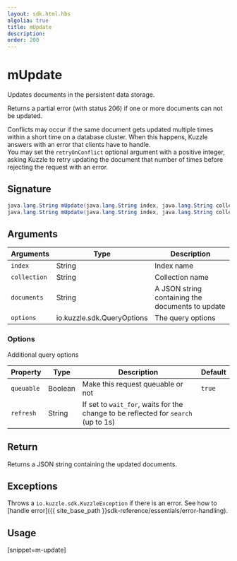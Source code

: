 ```yaml
---
layout: sdk.html.hbs
algolia: true
title: mUpdate
description:
order: 200
---
```


# mUpdate

Updates documents in the persistent data storage.

Returns a partial error (with status 206) if one or more documents can not be updated.

Conflicts may occur if the same document gets updated multiple times within a short time on a database cluster. When this happens, Kuzzle answers with an error that clients have to handle.  
You may set the `retryOnConflict` optional argument with a positive integer, asking Kuzzle to retry updating the document that number of times before rejecting the request with an error.

## Signature

```java
java.lang.String mUpdate(java.lang.String index, java.lang.String collection, java.lang.String documents, io.kuzzle.sdk.QueryOptions options) throws io.kuzzle.sdk.BadRequestException, io.kuzzle.sdk.ForbiddenException, io.kuzzle.sdk.GatewayTimeoutException, io.kuzzle.sdk.InternalException, io.kuzzle.sdk.NotFoundException, io.kuzzle.sdk.PartialException, io.kuzzle.sdk.PreconditionException, io.kuzzle.sdk.ServiceUnavailableException, io.kuzzle.sdk.SizeLimitException, io.kuzzle.sdk.UnauthorizedException, io.kuzzle.sdk.KuzzleException;
java.lang.String mUpdate(java.lang.String index, java.lang.String collection, java.lang.String documents) throws io.kuzzle.sdk.BadRequestException, io.kuzzle.sdk.ForbiddenException, io.kuzzle.sdk.GatewayTimeoutException, io.kuzzle.sdk.InternalException, io.kuzzle.sdk.NotFoundException, io.kuzzle.sdk.PartialException, io.kuzzle.sdk.PreconditionException, io.kuzzle.sdk.ServiceUnavailableException, io.kuzzle.sdk.SizeLimitException, io.kuzzle.sdk.UnauthorizedException, io.kuzzle.sdk.KuzzleException;
```

## Arguments

| Arguments | Type | Description |
| --- | --- | --- |
| `index` | String | Index name |
| `collection` | String | Collection name |
| `documents` | String | A JSON string containing the documents to update |
| `options` | io.kuzzle.sdk.QueryOptions | The query options |

### Options

Additional query options

| Property   | Type    | Description                       | Default |
| ---------- | ------- | --------------------------------- | ------- |
| `queuable` | Boolean | Make this request queuable or not | `true`  |
| `refresh` | String | If set to `wait_for`, waits for the change to be reflected for `search` (up to 1s) | |

## Return

Returns a JSON string containing the updated documents.

## Exceptions

Throws a `io.kuzzle.sdk.KuzzleException` if there is an error. See how to [handle error]({{ site_base_path }}sdk-reference/essentials/error-handling).

## Usage

[snippet=m-update]
